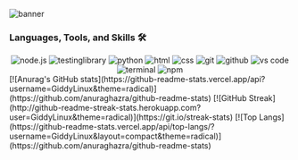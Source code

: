 ![banner](https://user-images.githubusercontent.com/86152883/176130558-3d48fccb-0726-4a7e-b288-0616d361a2b2.png)
### Languages, Tools, and Skills 🛠
<div align="center">
<img src="https://img.shields.io/badge/node.js-339933?style=for-the-badge&logo=node-dot-js&logoColor=white" alt="node.js" />

<img src="https://img.shields.io/badge/testing%20library-E33332?style=for-the-badge&logo=testinglibrary&logoColor=white" alt="testinglibrary" />

<img src="https://img.shields.io/badge/python-3776AB?style=for-the-badge&logo=python&logoColor=white" alt="python" />

<img src="https://img.shields.io/badge/HTML-E34F26?style=for-the-badge&logo=html5&logoColor=white" alt="html" />
<img src="https://img.shields.io/badge/css-1572B6?style=for-the-badge&logo=css3&logoColor=white" alt="css" />

<img src="https://img.shields.io/badge/Git-F05032?style=for-the-badge&logo=git&logoColor=white" alt="git" />
<img src="https://img.shields.io/badge/GitHub-100000?style=for-the-badge&logo=github&logoColor=white" alt="github" />
<img src="https://img.shields.io/badge/vs%20code-007ACC?style=for-the-badge&logo=visual%20studio%20code&logoColor=white" alt="vs code" />
<img src="https://img.shields.io/badge/terminal%20commands-black?style=for-the-badge&logo=windows%20terminal&logoColor=white" alt="terminal" />
<img src="https://img.shields.io/badge/npm-CB3837?style=for-the-badge&logo=npm&logoColor=white" alt="npm" />
</div>

<div>
[![Anurag's GitHub stats](https://github-readme-stats.vercel.app/api?username=GiddyLinux&theme=radical)](https://github.com/anuraghazra/github-readme-stats)
[![GitHub Streak](http://github-readme-streak-stats.herokuapp.com?user=GiddyLinux&theme=radical)](https://git.io/streak-stats)
[![Top Langs](https://github-readme-stats.vercel.app/api/top-langs/?username=GiddyLinux&layout=compact&theme=radical)](https://github.com/anuraghazra/github-readme-stats)
</div>
